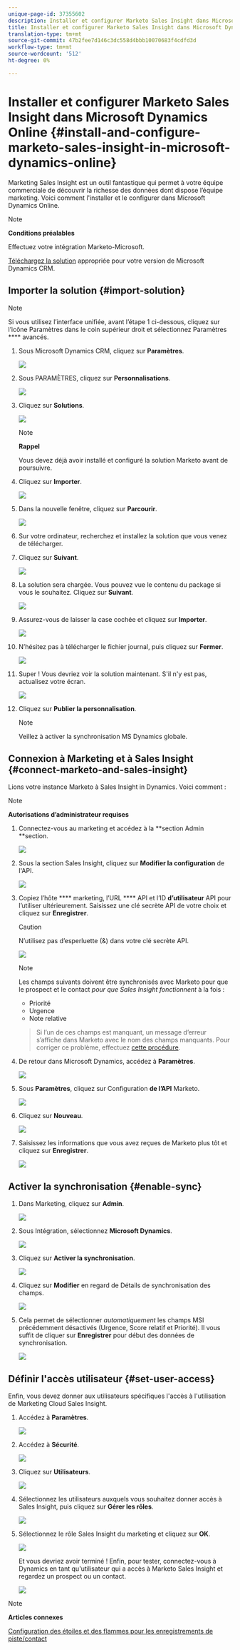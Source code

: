 ```yaml
---
unique-page-id: 37355602
description: Installer et configurer Marketo Sales Insight dans Microsoft Dynamics Online - Marketo Docs - Documentation sur les produits
title: Installer et configurer Marketo Sales Insight dans Microsoft Dynamics Online
translation-type: tm+mt
source-git-commit: 47b2fee7d146c3dc558d4bbb10070683f4cdfd3d
workflow-type: tm+mt
source-wordcount: '512'
ht-degree: 0%

---
```



# Installer et configurer Marketo Sales Insight dans Microsoft Dynamics Online {#install-and-configure-marketo-sales-insight-in-microsoft-dynamics-online}

Marketing Sales Insight est un outil fantastique qui permet à votre équipe commerciale de découvrir la richesse des données dont dispose l’équipe marketing. Voici comment l&#39;installer et le configurer dans Microsoft Dynamics Online.

>[!NOTE]
>
>**Conditions préalables**
>
>Effectuez votre intégration [](http://docs.marketo.com/x/E4A2)Marketo-Microsoft.
>
>[Téléchargez la solution](http://docs.marketo.com/x/LoJo) appropriée pour votre version de Microsoft Dynamics CRM.

## Importer la solution {#import-solution}

>[!NOTE]
>
>Si vous utilisez l’interface unifiée, avant l’étape 1 ci-dessous, cliquez sur l’icône Paramètres dans le coin supérieur droit et sélectionnez Paramètres **** avancés.

1. Sous Microsoft Dynamics CRM, cliquez sur **Paramètres**.

   ![](assets/image2014-12-12-9-3a4-3a56-1.png)

1. Sous PARAMÈTRES, cliquez sur **Personnalisations**.

   ![](assets/image2015-4-29-14-3a22-3a1-1.png)

1. Cliquez sur **Solutions**.

   ![](assets/image2014-12-12-9-3a5-3a17-1.png)

   >[!NOTE]
   >
   >**Rappel**
   >
   >
   >Vous devez déjà avoir installé et configuré la solution Marketo avant de poursuivre.

1. Cliquez sur **Importer**.

   ![](assets/image2014-12-12-9-3a5-3a27-1.png)

1. Dans la nouvelle fenêtre, cliquez sur **Parcourir**.

   ![](assets/image2014-12-12-9-3a5-3a36-1.png)

1. Sur votre ordinateur, recherchez et installez la solution que vous venez de télécharger.
1. Cliquez sur **Suivant**.

   ![](assets/seven.png)

1. La solution sera chargée. Vous pouvez vue le contenu du package si vous le souhaitez. Cliquez sur **Suivant**.

   ![](assets/image2014-12-12-9-3a6-3a10-1.png)

1. Assurez-vous de laisser la case cochée et cliquez sur **Importer**.

   ![](assets/image2014-12-12-9-3a6-3a19-1.png)

1. N’hésitez pas à télécharger le fichier journal, puis cliquez sur **Fermer**.

   ![](assets/image2014-12-12-9-3a6-3a29-1.png)

1. Super ! Vous devriez voir la solution maintenant. S&#39;il n&#39;y est pas, actualisez votre écran.

   ![](assets/eleven.png)

1. Cliquez sur **Publier la personnalisation**.

   >[!NOTE]
   >
   >Veillez à activer la synchronisation MS Dynamics globale.

## Connexion à Marketing et à Sales Insight {#connect-marketo-and-sales-insight}

Lions votre instance Marketo à Sales Insight in Dynamics. Voici comment :

>[!NOTE]
>
>**Autorisations d’administrateur requises**

1. Connectez-vous au marketing et accédez à la **section Admin **section.

   ![](assets/image2014-12-12-9-3a6-3a50-1.png)

1. Sous la section Sales Insight, cliquez sur **Modifier la configuration** de l&#39;API.

   ![](assets/image2014-12-12-9-3a7-3a0-1.png)

1. Copiez l’hôte **** marketing, l’URL **** API et l’ID **d’utilisateur** API pour l’utiliser ultérieurement. Saisissez une clé secrète API de votre choix et cliquez sur **Enregistrer**.

   >[!CAUTION]
   >
   >N’utilisez pas d’esperluette (&amp;) dans votre clé secrète API.

   ![](assets/image2014-12-12-9-3a7-3a9-1.png)

   >[!NOTE]
   >
   >Les champs suivants doivent être synchronisés avec Marketo pour que le prospect et le contact *pour que Sales Insight fonctionnent* à la fois :
   >
   >    
   >    
   >    * Priorité
   >    * Urgence
   >    * Note relative

   >    
   >    
   >Si l’un de ces champs est manquant, un message d’erreur s’affiche dans Marketo avec le nom des champs manquants. Pour corriger ce problème, effectuez [cette procédure](../../../../product-docs/marketo-sales-insight/msi-for-microsoft-dynamics/setting-up-and-using/required-fields-for-syncing-marketo-with-dynamics.md).

1. De retour dans Microsoft Dynamics, accédez à **Paramètres**.

   ![](assets/image2014-12-12-9-3a7-3a25-1.png)

1. Sous **Paramètres**, cliquez sur Configuration **de l’API** Marketo.

   ![](assets/image2014-12-12-9-3a7-3a34-1.png)

1. Cliquez sur **Nouveau**.

   ![](assets/image2014-12-12-9-3a8-3a8-1.png)

1. Saisissez les informations que vous avez reçues de Marketo plus tôt et cliquez sur **Enregistrer**.

   ![](assets/image2014-12-12-9-3a8-3a17-1.png)

## Activer la synchronisation {#enable-sync}

1. Dans Marketing, cliquez sur **Admin**.

   ![](assets/enable-one.png)

1. Sous Intégration, sélectionnez **Microsoft Dynamics**.

   ![](assets/enable-two.png)

1. Cliquez sur **Activer la synchronisation**.

   ![](assets/enable-three.png)

1. Cliquez sur **Modifier** en regard de Détails de synchronisation des champs.

   ![](assets/enable-four.png)

1. Cela permet de sélectionner *automatiquement* les champs MSI précédemment désactivés (Urgence, Score relatif et Priorité). Il vous suffit de cliquer sur **Enregistrer** pour début des données de synchronisation.

   ![](assets/enable-five.png)

## Définir l&#39;accès utilisateur {#set-user-access}

Enfin, vous devez donner aux utilisateurs spécifiques l&#39;accès à l&#39;utilisation de Marketing Cloud Sales Insight.

1. Accédez à **Paramètres**.

   ![](assets/image2014-12-12-9-3a8-3a34-1.png)

1. Accédez à **Sécurité**.

   ![](assets/image2015-4-29-14-3a56-3a33-1.png)

1. Cliquez sur **Utilisateurs**.

   ![](assets/image2015-4-29-14-3a57-3a46-1.png)

1. Sélectionnez les utilisateurs auxquels vous souhaitez donner accès à Sales Insight, puis cliquez sur **Gérer les rôles**.

   ![](assets/image2015-4-29-14-3a59-3a31-1.png)

1. Sélectionnez le rôle Sales Insight du marketing et cliquez sur **OK**.

   ![](assets/image2014-12-12-9-3a9-3a22-1.png)

   Et vous devriez avoir terminé ! Enfin, pour tester, connectez-vous à Dynamics en tant qu&#39;utilisateur qui a accès à Marketo Sales Insight et regardez un prospect ou un contact.

   ![](assets/image2015-4-29-15-3a2-3a27-1.png)

>[!NOTE]
>
>**Articles connexes**
>
>[Configuration des étoiles et des flammes pour les enregistrements de piste/contact](http://docs.marketo.com/x/BICMAg)

